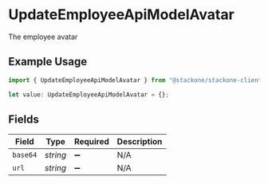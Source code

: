 # UpdateEmployeeApiModelAvatar

The employee avatar

## Example Usage

```typescript
import { UpdateEmployeeApiModelAvatar } from "@stackone/stackone-client-ts/sdk/models/shared";

let value: UpdateEmployeeApiModelAvatar = {};
```

## Fields

| Field              | Type               | Required           | Description        |
| ------------------ | ------------------ | ------------------ | ------------------ |
| `base64`           | *string*           | :heavy_minus_sign: | N/A                |
| `url`              | *string*           | :heavy_minus_sign: | N/A                |